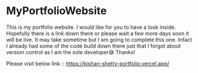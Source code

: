 # MyPortfolioWebsite
This is my portfolio website. I would like for you to have a look inside. Hopefully there is a link down there or please wait a few more days soon it will be live. It may take sometime but I am going to complete this one. Infact I already had some of the code build down there just that I forgot about version control as I am the sole developer😅 
Thanks!

Please visit below link :: https://kishan-shetty-portfolio.vercel.app/
